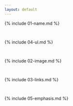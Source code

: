 ```yaml
---
layout: default
---
```


{% include 01-name.md %}

<br>

{% include 04-ul.md %}

<br>

{% include 02-image.md %}

<br>

{% include 03-links.md %}

<br>

{% include 05-emphasis.md %}

